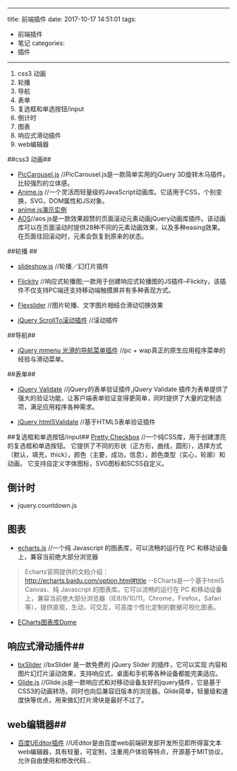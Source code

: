 
---
title: 前端插件 
date: 2017-10-17 14:51:01
tags:
- 前端插件 
- 笔记
categories: 
- 插件 
---

1. css3 动画
2. 轮播
3. 导航
4. 表单
5. 复选框和单选按钮/input
5. 倒计时
6. 图表
7. 响应式滑动插件
8. web编辑器


##css3 动画##
 - [PicCarousel.js](http://www.jq22.com/jquery-info10259)  //PicCarousel.js是一款简单实用的jQuery 3D旋转木马插件。比较强烈的立体感。
 - [Anime.js](http://animejs.com/)  //一个灵活而轻量级的JavaScript动画库。它适用于CSS，个别变换，SVG，DOM属性和JS对象。
 - [anime.js演示实例](https://codepen.io/collection/XLebem/2/)
 - [AOS](https://michalsnik.github.io/aos/)//aos.js是一款效果超赞的页面滚动元素动画jQuery动画库插件。该动画库可以在页面滚动时提供28种不同的元素动画效果，以及多种easing效果。在页面往回滚动时，元素会恢复到原来的状态。

##轮播 ##
 - [slideshow.js](http://www.slidesjs.com/)  //轮播／幻灯片插件

 - [Flickity](http://flickity.metafizzy.co/)  //响应式轮播图;一款用于创建响应式轮播图的JS插件–Flickity，该插件不仅支持PC端还支持移动端触摸屏并有多种表现方式。
 - [Flexslider](http://flexslider.woothemes.com/)  //图片轮播、文字图片相结合滑动切换效果
 - [jQuery ScrollTo滚动插件](http://demos.flesler.com/jquery/scrollTo/)  //滚动插件

##导航##
- [jQuery mmenu 光滑的导航菜单插件](http://mmenu.frebsite.nl/)  //pc + wap真正的原生应用程序菜单的经验与滑动菜单。

##表单##
 - [jQuery Validate](http://plugins.jquery.com/validate/) //jQuery的表单验证插件,jQuery Validate 插件为表单提供了强大的验证功能，让客户端表单验证变得更简单，同时提供了大量的定制选项，满足应用程序各种需求。

 - [jQuery html5Validate](http://www.zhangxinxu.com/wordpress/2012/12/jquery-html5validate-html5-form-validate-plugin/)  //基于HTML5表单验证插件

##复选框和单选按钮/input##
[Pretty Checkbox](https://lokesh-coder.github.io/pretty-checkbox/) //一个纯CSS库，用于创建漂亮的复选框和单选按钮。 它提供了不同的形状（正方形，曲线，圆形），选择方式（默认，填充，thick），颜色（主要，成功，信息），颜色类型（实心，轮廓）和动画。 它支持自定义字体图标，SVG图标和SCSS自定义。

## 倒计时
- jquery.countdown.js

## 图表
- [echarts.js](http://echarts.baidu.com)  //一个纯 Javascript 的图表库，可以流畅的运行在 PC 和移动设备上，兼容当前绝大部分浏览器
> Echarts官网提供的文档介绍：http://echarts.baidu.com/option.html#title
--ECharts是一个基于html5 Canvas、纯 Javascript 的图表库。它可以流畅的运行在 PC 和移动设备上，兼容当前绝大部分浏览器（IE8/9/10/11，Chrome，Firefox，Safari等），提供直观，生动，可交互，可高度个性化定制的数据可视化图表。

- [ECharts图表库Dome](http://www.helloweba.com/view-blog-350.html)

## 响应式滑动插件##
- [bxSlider](https://github.com/stevenwanderski/bxslider-4) //bxSlider 是一款免费的 jQuery Slider 的插件，它可以实现 内容和图片幻灯片滚动效果，支持响应式，桌面和手机等各种设备都能完美适应。
- [Glide.js](http://glide.jedrzejchalubek.com)  //Glide.js是一款响应式和对移动设备友好的jquery插件，它是基于CSS3的动画转场，同时也向后兼容旧版本的浏览器。Glide简单，轻量级和速度快等优点，用来做幻灯片滑块是最好不过了。

## web编辑器##
- [百度UEditor插件](http://ueditor.baidu.com/website/index.html) //UEditor是由百度web前端研发部开发所见即所得富文本web编辑器，具有轻量，可定制，注重用户体验等特点，开源基于MIT协议，允许自由使用和修改代码...
